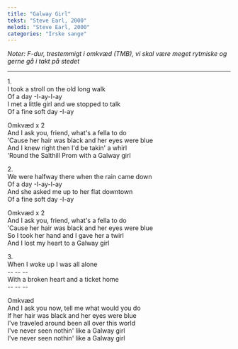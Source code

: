 ```yaml
---
title: "Galway Girl"
tekst: "Steve Earl, 2000"
melodi: "Steve Earl, 2000"
categories: "Irske sange"
---
```

*Noter: F-dur, trestemmigt i omkvæd (TMB), vi skal være meget rytmiske og gerne gå i takt på stedet* <br>

***

1\.\
I took a stroll on the old long walk<br>
Of a day -I-ay-I-ay<br>
I met a little girl and we stopped to talk<br>
Of a fine soft day -I-ay<br>

Omkvæd x 2<br>
And I ask you, friend, what's a fella to do<br>
'Cause her hair was black and her eyes were blue<br>
And I knew right then I'd be takin' a whirl<br>
'Round the Salthill Prom with a Galway girl<br>

2\.\
We were halfway there when the rain came down<br>
Of a day -I-ay-I-ay<br>
And she asked me up to her flat downtown<br>
Of a fine soft day -I-ay<br>

Omkvæd x 2<br>
And I ask you, friend, what's a fella to do<br>
'Cause her hair was black and her eyes were blue<br>
So I took her hand and I gave her a twirl<br>
And I lost my heart to a Galway girl<br>

3\.\
When I woke up I was all alone<br>
-- -- --<br>
With a broken heart and a ticket home<br>
-- -- --<br>

Omkvæd<br>
And I ask you now, tell me what would you do<br>
If her hair was black and her eyes were blue<br>
I've traveled around been all over this world<br>
I've never seen nothin' like a Galway girl<br>
I've never seen nothin' like a Galway girl<br>
